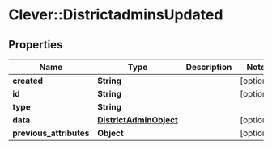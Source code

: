 # Clever::DistrictadminsUpdated

## Properties
Name | Type | Description | Notes
------------ | ------------- | ------------- | -------------
**created** | **String** |  | [optional] 
**id** | **String** |  | [optional] 
**type** | **String** |  | 
**data** | [**DistrictAdminObject**](DistrictAdminObject.md) |  | [optional] 
**previous_attributes** | **Object** |  | [optional] 


